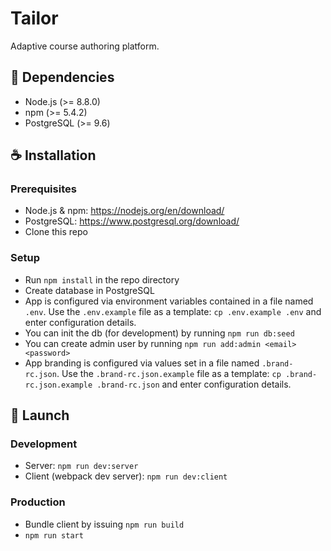 # Tailor

Adaptive course authoring platform.

## :blue_book: Dependencies
* Node.js (>= 8.8.0)
* npm (>= 5.4.2)
* PostgreSQL (>= 9.6)

## :coffee: Installation

### Prerequisites
* Node.js & npm: https://nodejs.org/en/download/
* PostgreSQL: https://www.postgresql.org/download/
* Clone this repo

### Setup
* Run `npm install` in the repo directory
* Create database in PostgreSQL
* App is configured via environment variables contained in a file named `.env`.
Use the `.env.example` file as a template: `cp .env.example .env` and enter
configuration details.
* You can init the db (for development) by running `npm run db:seed`
* You can create admin user by running `npm run add:admin <email> <password>`
* App branding is configured via values set in a file named `.brand-rc.json`.
Use the `.brand-rc.json.example` file as a template: `cp .brand-rc.json.example .brand-rc.json` and enter
configuration details.

## :rocket: Launch

### Development
* Server: `npm run dev:server`
* Client (webpack dev server): `npm run dev:client`

### Production
* Bundle client by issuing `npm run build`
* `npm run start`
